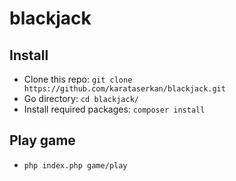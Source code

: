 # blackjack
## Install
- Clone this repo: ``git clone https://github.com/karataserkan/blackjack.git``
- Go directory: ``cd blackjack/``
- Install required packages: ``composer install``
## Play game
- ``php index.php game/play``
